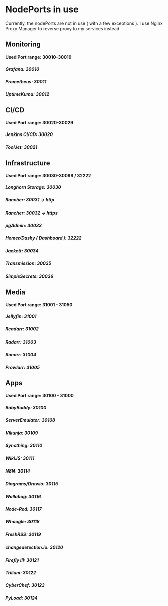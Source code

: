 # NodePorts in use

Currently, the nodePorts are not in use ( with a few exceptions ). I use Nginx Proxy Manager to reverse proxy to my services instead

## Monitoring
#### Used Port range: 30010-30019
##### Grafana: 30010
##### Prometheus: 30011
##### UptimeKuma: 30012

## CI/CD
#### Used Port range: 30020-30029
##### Jenkins CI/CD: 30020
##### ToolJet: 30021

## Infrastructure
#### Used Port range: 30030-30099 / 32222
##### Longhorn Storage: 30030
##### Rancher: 30031 -> http
##### Rancher: 30032 -> https
##### pgAdmin: 30033
##### Homer/Dashy ( Dashboard ): 32222
##### Jackett: 30034
##### Transmission: 30035
##### SimpleSecrets: 30036

## Media
#### Used Port range: 31001 - 31050
##### Jellyfin: 31001
##### Readarr: 31002
##### Radarr: 31003
##### Sonarr: 31004
##### Prowlarr: 31005

## Apps
#### Used Port range: 30100 - 31000
##### BabyBuddy: 30100
##### ServerEmulator: 30108
##### Vikunja: 30109
##### Syncthing: 30110
##### WikiJS: 30111
##### N8N: 30114
##### Diagrams/Drawio: 30115
##### Wallabag: 30116
##### Node-Red: 30117
##### Whoogle: 30118
##### FreshRSS: 30119
##### changedetection.io: 30120
##### Firefly III: 30121
##### Trilium: 30122
##### CyberChef: 30123
##### PyLoad: 30124
